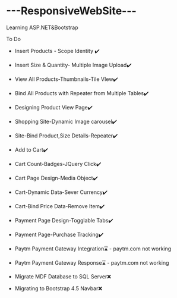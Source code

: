 # ---ResponsiveWebSite---
Learning ASP.NET&Bootstrap

To Do
- Insert Products - Scope Identity ✔️
- Insert Size & Quantity- Multiple Image Upload✔️
- View All Products-Thumbnails-Tile VIew✔️
- Bind All Products with Repeater from Multiple Tables✔️
- Designing Product View Page✔️

- Shopping Site-Dynamic Image carousel✔️

- Site-Bind Product,Size Details-Repeater✔️

- Add to Cart✔️

- Cart Count-Badges-JQuery Click✔️

- Cart Page Design-Media Object✔️

- Cart-Dynamic Data-Sever Currency✔️

- Cart-Bind Price Data-Remove Item✔️

- Payment Page Design-Togglable Tabs✔️

- Payment Page-Purchase Tracking✔️

- Paytm Payment Gateway Integration⌛ - paytm.com not working

- Paytm Payment Gateway Response⌛ - paytm.com not working

- Migrate MDF Database to SQL Server❌

- Migrating to Bootstrap 4.5 Navbar❌
